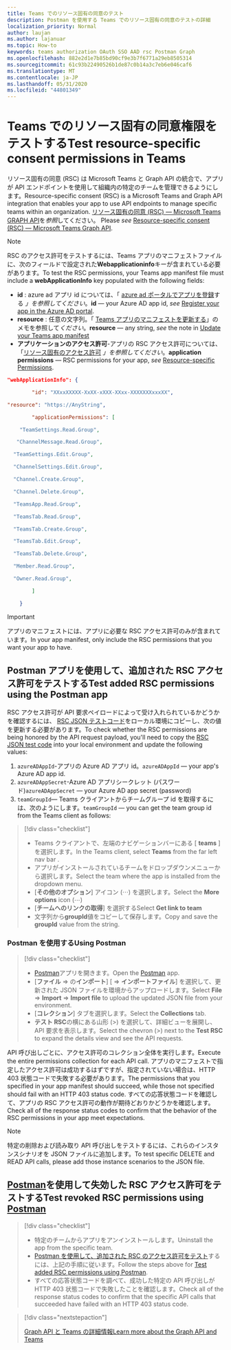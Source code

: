 ```yaml
---
title: Teams でのリソース固有の同意のテスト
description: Postman を使用する Teams でのリソース固有の同意のテストの詳細
localization_priority: Normal
author: laujan
ms.author: lajanuar
ms.topic: How-to
keywords: teams authorization OAuth SSO AAD rsc Postman Graph
ms.openlocfilehash: 882e2d1e7b85bd90cf9e3b7f6771a29eb8505314
ms.sourcegitcommit: 61c93b22490526b1de87c0b14a3c7eb6e046caf6
ms.translationtype: MT
ms.contentlocale: ja-JP
ms.lasthandoff: 05/31/2020
ms.locfileid: "44801349"
---
```

# <a name="test-resource-specific-consent-permissions--in-teams"></a><span data-ttu-id="95eb9-104">Teams でのリソース固有の同意権限をテストする</span><span class="sxs-lookup"><span data-stu-id="95eb9-104">Test resource-specific consent permissions  in Teams</span></span>

<span data-ttu-id="95eb9-105">リソース固有の同意 (RSC) は Microsoft Teams と Graph API の統合で、アプリが API エンドポイントを使用して組織内の特定のチームを管理できるようにします。</span><span class="sxs-lookup"><span data-stu-id="95eb9-105">Resource-specific consent (RSC) is a Microsoft Teams and Graph API integration that enables your app to use API endpoints to manage specific teams within an organization.</span></span> <span data-ttu-id="95eb9-106">[リソース固有の同意 (RSC) — Microsoft Teams GRAPH API](resource-specific-consent.md)を*参照*してください。  </span><span class="sxs-lookup"><span data-stu-id="95eb9-106">Please *see*  [Resource-specific consent (RSC) — Microsoft Teams Graph API](resource-specific-consent.md).</span></span>

> [!NOTE]
><span data-ttu-id="95eb9-107">RSC のアクセス許可をテストするには、Teams アプリのマニフェストファイルに、次のフィールドで設定された**Webapplicationinfo**キーが含まれている必要があります。</span><span class="sxs-lookup"><span data-stu-id="95eb9-107">To test the RSC permissions, your Teams app manifest file must include a **webApplicationInfo** key populated with the following fields:</span></span>
>
> - <span data-ttu-id="95eb9-108">**id** : azure ad アプリ id については、「 [azure ad ポータルでアプリを登録](resource-specific-consent.md#register-your-app-with-microsoft-identity-platform-via-the-azure-ad-portal)する *」を参照してください*。</span><span class="sxs-lookup"><span data-stu-id="95eb9-108">**id**  — your Azure AD app id, *see* [Register your app in the Azure AD portal](resource-specific-consent.md#register-your-app-with-microsoft-identity-platform-via-the-azure-ad-portal).</span></span>
> - <span data-ttu-id="95eb9-109">**resource** : 任意の文字列。「 [Teams アプリのマニフェストを更新する](resource-specific-consent.md#update-your-teams-app-manifest)」のメモを参照して*ください*。</span><span class="sxs-lookup"><span data-stu-id="95eb9-109">**resource**  — any string, *see* the note in  [Update your Teams app manifest](resource-specific-consent.md#update-your-teams-app-manifest)</span></span>
> - <span data-ttu-id="95eb9-110">**アプリケーションのアクセス許可**-アプリの RSC アクセス許可については、「[リソース固有のアクセス許可](resource-specific-consent.md#resource-specific-permissions) *」を参照してください*。</span><span class="sxs-lookup"><span data-stu-id="95eb9-110">**application permissions** — RSC permissions for  your app, *see* [Resource-specific Permissions](resource-specific-consent.md#resource-specific-permissions).</span></span>

```json
"webApplicationInfo": {

        "id": "XXxxXXXXX-XxXX-xXXX-XXxx-XXXXXXXxxxXX", 

"resource": "https://AnyString",

        "applicationPermissions": [

    "TeamSettings.Read.Group",

   "ChannelMessage.Read.Group",

  "TeamSettings.Edit.Group",

  "ChannelSettings.Edit.Group",

  "Channel.Create.Group",

  "Channel.Delete.Group",

  "TeamsApp.Read.Group",

  "TeamsTab.Read.Group",

  "TeamsTab.Create.Group",

  "TeamsTab.Edit.Group",

  "TeamsTab.Delete.Group",

  "Member.Read.Group",

  "Owner.Read.Group",

        ]

    }
```

>[!IMPORTANT]
><span data-ttu-id="95eb9-111">アプリのマニフェストには、アプリに必要な RSC アクセス許可のみが含まれています。</span><span class="sxs-lookup"><span data-stu-id="95eb9-111">In your app manifest, only include the RSC permissions that you want your app to have.</span></span>

## <a name="test-added-rsc-permissions-using-the-postman-app"></a><span data-ttu-id="95eb9-112">Postman アプリを使用して、追加された RSC アクセス許可をテストする</span><span class="sxs-lookup"><span data-stu-id="95eb9-112">Test added RSC permissions using the Postman app</span></span>

<span data-ttu-id="95eb9-113">RSC アクセス許可が API 要求ペイロードによって受け入れられているかどうかを確認するには、 [RSC JSON テストコード](test-rsc-json-file.md)をローカル環境にコピーし、次の値を更新する必要があります。</span><span class="sxs-lookup"><span data-stu-id="95eb9-113">To check whether the RSC permissions are being honored by the API request payload, you'll need to copy the [RSC JSON test code](test-rsc-json-file.md) into your local environment and update the following values:</span></span>

1. <span data-ttu-id="95eb9-114">`azureADAppId`-アプリの Azure AD アプリ id。</span><span class="sxs-lookup"><span data-stu-id="95eb9-114">`azureADAppId`  — your app's Azure AD app id.</span></span>
1. <span data-ttu-id="95eb9-115">`azureADAppSecret`-Azure AD アプリシークレット (パスワード)</span><span class="sxs-lookup"><span data-stu-id="95eb9-115">`azureADAppSecret`  — your Azure AD app secret (password)</span></span>
1. <span data-ttu-id="95eb9-116">`teamGroupId`— Teams クライアントからチームグループ id を取得するには、次のようにします。</span><span class="sxs-lookup"><span data-stu-id="95eb9-116">`teamGroupId` — you can get the team group id from the Teams client as follows:</span></span>

> [!div class="checklist"]
>
> * <span data-ttu-id="95eb9-117">Teams クライアントで、左端のナビゲーションバーにある [ **teams** ] を選択します。</span><span class="sxs-lookup"><span data-stu-id="95eb9-117">In the Teams client, select **Teams** from the far left nav bar .</span></span>
> * <span data-ttu-id="95eb9-118">アプリがインストールされているチームをドロップダウンメニューから選択します。</span><span class="sxs-lookup"><span data-stu-id="95eb9-118">Select the team where the app is installed from the dropdown menu.</span></span>
> * <span data-ttu-id="95eb9-119">[**その他のオプション**] アイコン (&#8943;) を選択します。</span><span class="sxs-lookup"><span data-stu-id="95eb9-119">Select the **More options** icon (&#8943;)</span></span>
> * <span data-ttu-id="95eb9-120">[**チームへのリンクの取得**] を選択する</span><span class="sxs-lookup"><span data-stu-id="95eb9-120">Select **Get link to team**</span></span> 
> * <span data-ttu-id="95eb9-121">文字列から**groupId**値をコピーして保存します。</span><span class="sxs-lookup"><span data-stu-id="95eb9-121">Copy and save the **groupId** value from the string.</span></span>

### <a name="using-postman"></a><span data-ttu-id="95eb9-122">Postman を使用する</span><span class="sxs-lookup"><span data-stu-id="95eb9-122">Using Postman</span></span>

> [!div class="checklist"]
>
> * <span data-ttu-id="95eb9-123">[Postman](https://www.postman.com)アプリを開きます。</span><span class="sxs-lookup"><span data-stu-id="95eb9-123">Open the [Postman](https://www.postman.com) app.</span></span>
> * <span data-ttu-id="95eb9-124">[**ファイル**  =>  の**インポート**] [  =>  **インポートファイル**] を選択して、更新された JSON ファイルを環境からアップロードします。</span><span class="sxs-lookup"><span data-stu-id="95eb9-124">Select **File** => **Import** => **Import file** to upload the updated JSON file from your environment.</span></span>  
> * <span data-ttu-id="95eb9-125">[**コレクション**] タブを選択します。</span><span class="sxs-lookup"><span data-stu-id="95eb9-125">Select the **Collections** tab.</span></span> 
> * <span data-ttu-id="95eb9-126">**テスト RSC**の横にある山形 (>) を選択して、詳細ビューを展開し、API 要求を表示します。</span><span class="sxs-lookup"><span data-stu-id="95eb9-126">Select the chevron (>) next to the **Test RSC** to expand the details view and see the API requests.</span></span>

<span data-ttu-id="95eb9-127">API 呼び出しごとに、アクセス許可のコレクション全体を実行します。</span><span class="sxs-lookup"><span data-stu-id="95eb9-127">Execute the entire permissions collection for each API call.</span></span> <span data-ttu-id="95eb9-128">アプリのマニフェストで指定したアクセス許可は成功するはずですが、指定されていない場合は、HTTP 403 状態コードで失敗する必要があります。</span><span class="sxs-lookup"><span data-stu-id="95eb9-128">The permissions that you specified in your app manifest should succeed, while those not specified should fail with an HTTP 403 status code.</span></span> <span data-ttu-id="95eb9-129">すべての応答状態コードを確認して、アプリの RSC アクセス許可の動作が期待どおりかどうかを確認します。</span><span class="sxs-lookup"><span data-stu-id="95eb9-129">Check all of the response status codes to confirm that the behavior of the RSC permissions in your app meet expectations.</span></span>

>[!NOTE]
><span data-ttu-id="95eb9-130">特定の削除および読み取り API 呼び出しをテストするには、これらのインスタンスシナリオを JSON ファイルに追加します。</span><span class="sxs-lookup"><span data-stu-id="95eb9-130">To test specific DELETE and READ API calls, please add those instance scenarios to the JSON file.</span></span>

## <a name="test--revoked-rsc-permissions-using-postman"></a><span data-ttu-id="95eb9-131">[Postman](https://www.postman.com/)を使用して失効した RSC アクセス許可をテストする</span><span class="sxs-lookup"><span data-stu-id="95eb9-131">Test  revoked RSC permissions using [Postman](https://www.postman.com/)</span></span>

> [!div class="checklist"]
>
> * <span data-ttu-id="95eb9-132">特定のチームからアプリをアンインストールします。</span><span class="sxs-lookup"><span data-stu-id="95eb9-132">Uninstall the app from the specific team.</span></span>
> * <span data-ttu-id="95eb9-133">[Postman を使用して、追加された RSC のアクセス許可をテスト](#test-added-rsc-permissions-using-the-postman-app)するには、上記の手順に従います。</span><span class="sxs-lookup"><span data-stu-id="95eb9-133">Follow the steps above for [Test added RSC permissions using Postman](#test-added-rsc-permissions-using-the-postman-app).</span></span>
> * <span data-ttu-id="95eb9-134">すべての応答状態コードを調べて、成功した特定の API 呼び出しが HTTP 403 状態コードで失敗したことを確認します。</span><span class="sxs-lookup"><span data-stu-id="95eb9-134">Check all of the response status codes to confirm that the specific API calls that succeeded have failed with an HTTP 403 status code.</span></span>

> [!div class="nextstepaction"]
>
> [<span data-ttu-id="95eb9-135">Graph API と Teams の詳細情報</span><span class="sxs-lookup"><span data-stu-id="95eb9-135">Learn more about the Graph API and Teams</span></span>](/graph/api/resources/teams-api-overview?view=graph-rest-1.0)